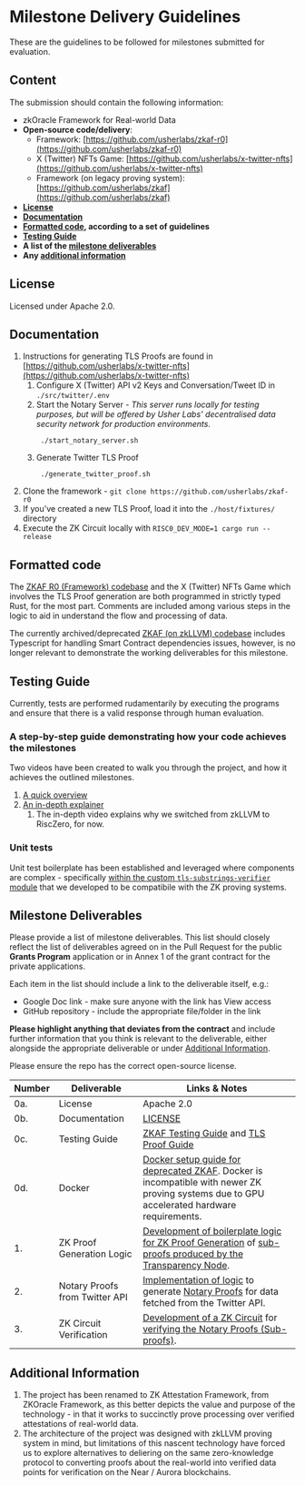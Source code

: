 # Milestone Delivery Guidelines

These are the guidelines to be followed for milestones submitted for evaluation.

## Content

The submission should contain the following information:

- zkOracle Framework for Real-world Data
- **Open-source code/delivery**:
  - Framework: [https://github.com/usherlabs/zkaf-r0](https://github.com/usherlabs/zkaf-r0)
  - X (Twitter) NFTs Game: [https://github.com/usherlabs/x-twitter-nfts](https://github.com/usherlabs/x-twitter-nfts)
  - Framework (on legacy proving system): [https://github.com/usherlabs/zkaf](https://github.com/usherlabs/zkaf)
- **[License](#license)**
- **[Documentation](#documentation)**
- **[Formatted code](#formatted-code), according to a set of guidelines**
- **[Testing Guide](#testing-guide)**
- **A list of the [milestone deliverables](#milestone-deliverables)**
- **Any [additional information](#additional-information)**

## License

Licensed under Apache 2.0.

## Documentation

1. Instructions for generating TLS Proofs are found in [https://github.com/usherlabs/x-twitter-nfts](https://github.com/usherlabs/x-twitter-nfts)
   1. Configure X (Twitter) API v2 Keys and Conversation/Tweet ID in `./src/twitter/.env`
   2. Start the Notary Server - *This server runs locally for testing purposes, but will be offered by Usher Labs' decentralised data security network for production environments.*
      ```shell
       ./start_notary_server.sh
      ```
   3. Generate Twitter TLS Proof
      ```shell
       ./generate_twitter_proof.sh
      ```
2. Clone the framework - `git clone https://github.com/usherlabs/zkaf-r0`
3. If you've created a new TLS Proof, load it into the `./host/fixtures/` directory
4. Execute the ZK Circuit locally with `RISC0_DEV_MODE=1 cargo run --release`

## Formatted code

The [ZKAF R0 (Framework) codebase](https://github.com/usherlabs/zkaf-r0) and the X (Twitter) NFTs Game which involves the TLS Proof generation are both programmed in strictly typed Rust, for the most part. Comments are included among various steps in the logic to aid in understand the flow and processing of data.

The currently archived/deprecated [ZKAF (on zkLLVM) codebase](https://github.com/usherlabs/zkaf) includes Typescript for handling Smart Contract dependencies issues, however, is no longer relevant to demonstrate the working deliverables for this milestone.

## Testing Guide

Currently, tests are performed rudamentarily by executing the programs and ensure that there is a valid response through human evaluation.

### A step-by-step guide demonstrating how your code achieves the milestones

Two videos have been created to walk you through the project, and how it achieves the outlined milestones.

1. [A quick overview](https://www.loom.com/share/e5875772d9dd460facacd8daf5f7f8bf?sid=ad222b18-a9a7-42b4-a845-76c8b7a9bd65)
2. [An in-depth explainer](https://www.loom.com/share/5cdf166a728f43a995eecd79fe1e716d?sid=e2ee0a55-180e-40e8-b7ca-58629b25cfe0)
   1. The in-depth video explains why we switched from zkLLVM to RiscZero, for now.

### Unit tests

Unit test boilerplate has been established and leveraged where components are complex - specifically [within the custom `tls-substrings-verifier` module](https://github.com/usherlabs/zkaf-r0/blob/8f54c1c563220db80bf07620d11d46fa1a8fe988/tlsn-substrings-verifier/src/proof/substrings.rs#L331) that we developed to be compatibile with the ZK proving systems.

## Milestone Deliverables

Please provide a list of milestone deliverables. This list should closely reflect the list of deliverables agreed on in the Pull Request for the public **Grants Program** application or in Annex 1 of the grant contract for the private applications.

Each item in the list should include a link to the deliverable itself, e.g.:

- Google Doc link - make sure anyone with the link has View access
- GitHub repository - include the appropriate file/folder in the link

**Please highlight anything that deviates from the contract** and include further information that you think is relevant to the deliverable, either alongside the appropriate deliverable or under [Additional Information](#additional-information).

Please ensure the repo has the correct open-source license.

| Number | Deliverable | Links & Notes |
| --- | --- | --- |
| 0a. | License | Apache 2.0 |
| 0b. | Documentation | [LICENSE](https://github.com/usherlabs/zkaf-r0/blob/master/LICENSE)  |
| 0c. | Testing Guide | [ZKAF Testing Guide](https://github.com/usherlabs/zkaf-r0/blob/master/README.md) and [TLS Proof Guide](https://github.com/usherlabs/x-twitter-nfts/blob/main/README.md) |
| 0d. | Docker | [Docker setup guide for deprecated ZKAF](https://github.com/usherlabs/zkaf?tab=readme-ov-file#build-the-image). Docker is incompatible with newer ZK proving systems due to GPU accelerated hardware requirements. |
| 1. | ZK Proof Generation Logic | [Development of boilerplate logic for ZK Proof Generation](https://github.com/usherlabs/zkaf-r0/blob/master/host/src/main.rs) of [sub-proofs produced by the Transparency Node](https://github.com/usherlabs/zkaf-r0/blob/master/methods/guest/src/main.rs). |
| 2. | Notary Proofs from Twitter API | [Implementation of logic](https://github.com/usherlabs/x-twitter-nfts/blob/main/src/twitter/src/main.rs) to generate [Notary Proofs](https://github.com/usherlabs/zkaf-r0/blob/master/host/fixtures/twitter_proof.json) for data fetched from the Twitter API. |
| 3. | ZK Circuit Verification | [Development of a ZK Circuit](https://github.com/usherlabs/zkaf-r0/blob/master/methods/guest/src/main.rs) for [verifying the Notary Proofs (Sub-proofs)](https://github.com/usherlabs/zkaf-r0/blob/master/host/src/main.rs#L39). |

## Additional Information

1. The project has been renamed to ZK Attestation Framework, from ZKOracle Framework, as this better depicts the value and purpose of the technology - in that it works to succinctly prove processing over verified attestations of real-world data.
2. The architecture of the project was designed with zkLLVM proving system in mind, but limitations of this nascent technology have forced us to explore alternatives to deliering on the same zero-knowledge protocol to converting proofs about the real-world into verified data points for verification on the Near / Aurora blockchains.